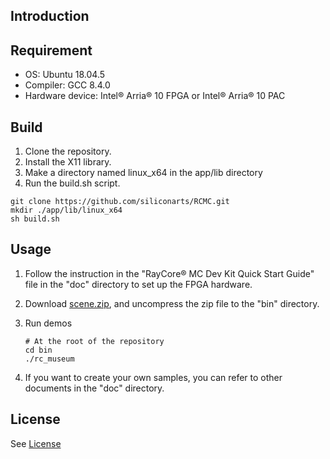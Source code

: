 ## Introduction


## Requirement
- OS: Ubuntu 18.04.5
- Compiler: GCC 8.4.0
- Hardware device: Intel® Arria® 10 FPGA or Intel® Arria® 10 PAC

## Build
1. Clone the repository.
2. Install the X11 library.
3. Make a directory named linux_x64 in the app/lib directory
4. Run the build.sh script.
```
git clone https://github.com/siliconarts/RCMC.git
mkdir ./app/lib/linux_x64
sh build.sh
```

## Usage
1. Follow the instruction in the "RayCore® MC Dev Kit Quick Start Guide" file in the "doc" directory to set up the      FPGA hardware.
2. Download [scene.zip](https://drive.google.com/file/d/1T0YQFlnPm5GfwsBhCuofElV-MbpZj3ZF/view?usp=sharing), and uncompress the zip file to the "bin" directory.
2. Run demos		
	```
	# At the root of the repository
	cd bin
	./rc_museum
	```	
	
3. If you want to create your own samples, you can refer to other documents in the "doc" directory.

## License
See [License](License)
